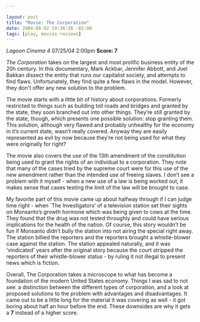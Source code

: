 ```yaml
--- 

layout: post
title: "Movie: The Corporation"
date: 2004-08-02 19:38:38 -05:00
tags: [play, movies-reviews]
---
```

<em>Lagoon Cinema 4</em> 07/25/04 2:00pm
<strong>Score: 7</strong>

<em>The Corporation</em> takes on the largest and most prolific business entity of the 20h century.  In this documentary, Mark Ackbar, Jennifer Abbott, and Joel Bakkan dissect the entity that runs our capitalist society, and attempts to find flaws.  Unfortunately, they find quite a few flaws in the model.  However, they don't offer any new solution to the problem.

<!--more-->

The movie starts with a little bit of history about corporations. Formerly restricted to things such as building toll roads and bridges and granted by the state, they soon branched out into other things. They’re still granted by the state, though, which presents one possible solution: stop granting them. This solution, although very flawed and probably unhealthy for the economy in it’s current state, wasn’t really covered. Anyway they are easily represented as evil by now because they’re not being used for what they were originally for right?

The movie also covers the use of the 13th amendment of the constitution being used to grant the rights of an individual to a corporation. They note that many of the cases tried by the supreme court were for this use of the new amendment rather than the intended use of freeing slaves. I don’t see a problem with it myself - when a new use of a law is being worked out, it makes sense that cases testing the limit of the law will be brought to case.

My favorite part of this movie came up about halfway through if I can judge time right - when `The Investigators’ of a television station set their sights on Monsanto’s growth hormone which was being given to cows at the time. They found that the drug was not tested throughly and could have serious implications for the health of the nation. Of course, this story wouldn’t be fun if Monsanto didn’t bully the station into not airing the special right away. The station billied the reporters and the reporters brought a whistle-blower case against the station. The station appealed naturally, and it was ‘vindicated’ years after the original story because the court stripped the reporters of their whistle-blower status - by ruling it not illegal to present news which is fiction.

Overall, The Corporation takes a microscope to what has become a foundation of the modern United States economy. Things I was sad to not see: a distinction between the different types of corporation, and a look at proposed solutions to the problem with advantages and disadvantages. It came out to be a little long for the material it was covering as well - it got boring about half an hour before the end. These downsides are why it gets a <strong>7</strong> instead of a higher score.
